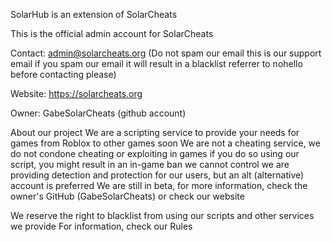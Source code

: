 SolarHub is an extension of SolarCheats


This is the official admin account for SolarCheats


Contact: admin@solarcheats.org (Do not spam our email this is our support email if you spam our email it will result in a blacklist referrer to nohello before contacting please)


Website: https://solarcheats.org


Owner: GabeSolarCheats (github account)



About our project
We are a scripting service to provide your needs for games from Roblox to other games soon
We are not a cheating service, we do not condone cheating or exploiting in games if you do so using our script, you might result in an in-game ban we cannot control we are providing detection and protection for our users, but an alt (alternative) account is preferred
We are still in beta, for more information, check the owner's GitHub (GabeSolarCheats) or check our website


We reserve the right to blacklist from using our scripts and other services we provide
For information, check our Rules
